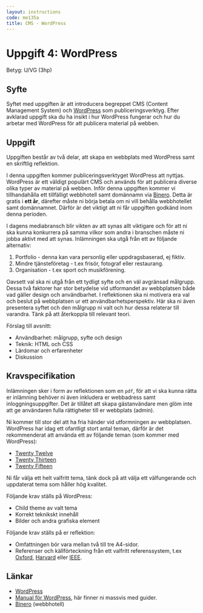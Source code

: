 ```yaml
---
layout: instructions
code: me135a
title: CMS - WordPress
---
```


# Uppgift 4: WordPress

Betyg: U/VG (3hp)

## Syfte

Syftet med uppgiften är att introducera begreppet CMS (Content Management System) och [WordPress][wordpress] som publiceringsverktyg. Efter avklarad uppgift ska du ha insikt i hur WordPress fungerar och hur du arbetar med WordPress för att publicera material på webben.

## Uppgift

Uppgiften består av två delar, att skapa en webbplats med WordPress samt en skriftlig reflektion.

I denna uppgiften kommer publiceringsverktyget WordPress att nyttjas. WordPress är ett väldigt populärt CMS och används för att publicera diverse olika typer av material på webben. Inför denna uppgiften kommer vi tillhandahålla ett tillfälligt webbhotell samt domännamn via [Binero][binero]. Detta är gratis i __ett år__, därefter måste ni börja betala om ni vill behålla webbhotellet samt domännamnet. Därför är det viktigt att ni får uppgiften godkänd inom denna perioden.

I dagens mediabransch blir vikten av att synas allt viktigare och för att ni ska kunna konkurrera på samma vilkor som andra i branschen måste ni jobba aktivt med att synas. Inlämningen ska utgå från ett av följande alternativ:

1. Portfolio - denna kan vara personlig eller uppdragsbaserad, ej fiktiv.
2. Mindre tjänsteföretag - t.ex frisör, fotograf eller restaurang.
3. Organisation - t.ex sport och musikförening.

Oavsett val ska ni utgå från ett tydligt syfte och en väl avgränsad målgrupp. Dessa två faktorer har stor betydelse vid utformandet av webbplatsen både vad gäller design och användbarhet. I reflektionen ska ni motivera era val och beslut på webbplatsen ur ett användbarhetsperspektiv. Här ska ni även presentera syftet och den målgrupp ni valt och hur dessa relaterar till varandra. Tänk på att återkoppla till relevant teori.

Förslag till avsnitt:

* Användbarhet: målgrupp, syfte och design
* Teknik: HTML och CSS
* Lärdomar och erfarenheter
* Diskussion

## Kravspecifikation

Inlämningen sker i form av reflektionen som en `pdf`, för att vi ska kunna rätta er inlämning behöver ni även inkludera er webbadress samt inloggningsuppgifter. Det är tillåtet att skapa gästanvändare men glöm inte att ge användaren fulla rättigheter till er webbplats (admin).

Ni kommer till stor del att ha fria händer vid utformningen av webbplatsen.  WordPress har idag ett ofantligt stort antal teman, därför är det rekommenderat att använda ett av följande teman (som kommer med WordPress):

* [Twenty Twelve][twentytwelve]
* [Twenty Thirteen][twentythirteen]
* [Twenty Fifteen][twentyfifteen]

Ni får välja ett helt valfritt tema, tänk dock på att välja ett välfungerande och uppdaterat tema som håller hög kvalitet.

Följande krav ställs på WordPress:

* Child theme av valt tema
* Korrekt teknikskt innehåll
* Bilder och andra grafiska element

Följande krav ställs på er reflektion:

* Omfattningen bör vara mellan två till tre A4-sidor.
* Referenser och källförteckning från ett valfritt referenssystem, t.ex [Oxford][oxford], [Harvard][harvard] eller [IEEE][ieee].

## Länkar

* [WordPress][wordpress]
* [Manual för WordPress][codex], här finner ni massvis med guider.
* [Binero][binero] (webbhotell)

[binero]: http://www.binero.se/
[wordpress]: http://wordpress.org/
[codex]: http://codex.wordpress.org/
[ieee]: http://www.ieee.org/documents/ieeecitationref.pdf
[oxford]: http://www.ub.umu.se/skriva/skriva-referenser/referenser-oxford
[harvard]: http://www.ub.umu.se/skriva/skriva-referenser/referenser-harvard
[twentytwelve]: http://wordpress.org/themes/twentytwelve
[twentythirteen]: http://wordpress.org/themes/twentythirteen
[twentyfifteen]: https://wordpress.org/themes/twentyfifteen
